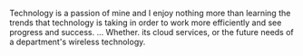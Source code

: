 
Technology is a passion of mine and I enjoy nothing more than learning the trends that technology is taking in order to work more efficiently and see progress and success. ... Whether. its cloud services, or the future needs of a department's wireless technology.
